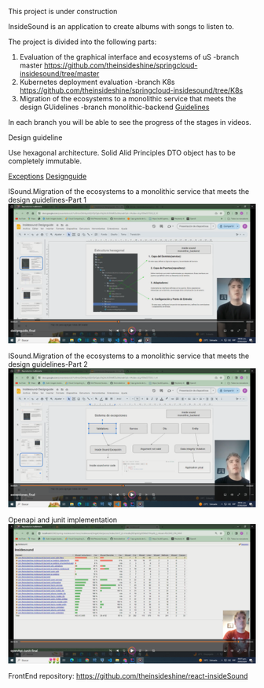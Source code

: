 This project is under construction

InsideSound is an application to create albums with songs to listen to.

The project is divided into the following parts:

1) Evaluation of the graphical interface and ecosystems of uS
   -branch master https://github.com/theinsideshine/springcloud-insidesound/tree/master
2) Kubernetes deployment evaluation
   -branch K8s https://github.com/theinsideshine/springcloud-insidesound/tree/K8s
3) Migration of the ecosystems to a monolithic service that meets the design GUidelines -branch monolithic-backend
   [Guidelines](doc/recomendaciones.pdf)

In each branch you will be able to see the progress of the stages in videos.

Design guideline

Use hexagonal architecture.
Solid Alid Principles
DTO object has to be completely immutable.

[Exceptions](doc/excepcionesjava.pdf)
[Designguide](doc/Insidesound-Designguide.pdf)

ISound.Migration of the ecosystems to a monolithic service that meets the design guidelines-Part 1
[![Guidelines](images/viode-desigguide.png)](https://youtu.be/ka8ZUHc4C4k?si=B2_s_7J2PvbWeM_C)

ISound.Migration of the ecosystems to a monolithic service that meets the design guidelines-Part 2
[![exception system](images/video-exceptions.png)](https://youtu.be/QD6uFNF494M)

Openapi and junit implementation
[![exception system](images/video-junit.png)](https://youtu.be/K6f2Vdxc4_8)


FrontEnd repository: https://github.com/theinsideshine/react-insideSound